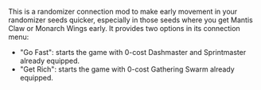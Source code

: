 This is a randomizer connection mod to make early movement in your randomizer seeds quicker, especially
in those seeds where you get Mantis Claw or Monarch Wings early. It provides two options in its
connection menu:

- "Go Fast": starts the game with 0-cost Dashmaster and Sprintmaster already equipped.
- "Get Rich": starts the game with 0-cost Gathering Swarm already equipped.